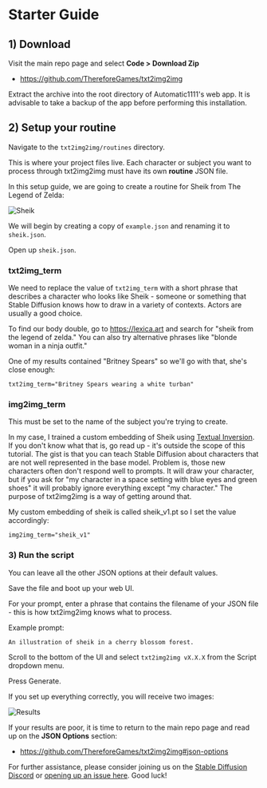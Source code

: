 # Starter Guide

## 1) Download

Visit the main repo page and select **Code > Download Zip**

- https://github.com/ThereforeGames/txt2img2img

Extract the archive into the root directory of Automatic1111's web app. It is advisable to take a backup of the app before performing this installation.

## 2) Setup your routine

Navigate to the `txt2img2img/routines` directory.

This is where your project files live. Each character or subject you want to process through txt2img2img must have its own **routine** JSON file.

In this setup guide, we are going to create a routine for Sheik from The Legend of Zelda:

![Sheik](https://i.ibb.co/gS322Pm/Sheik-Artwork.webp)

We will begin by creating a copy of `example.json` and renaming it to `sheik.json`.

Open up `sheik.json`.

### txt2img_term

We need to replace the value of `txt2img_term` with a short phrase that describes a character who looks like Sheik - someone or something that Stable Diffusion knows how to draw in a variety of contexts. Actors are usually a good choice.

To find our body double, go to https://lexica.art and search for "sheik from the legend of zelda." You can also try alternative phrases like "blonde woman in a ninja outfit."

One of my results contained "Britney Spears" so we'll go with that, she's close enough:

`txt2img_term="Britney Spears wearing a white turban"`

### img2img_term

This must be set to the name of the subject you're trying to create.

In my case, I trained a custom embedding of Sheik using [Textual Inversion](https://github.com/nicolai256/Stable-textual-inversion_win). If you don't know what that is, go read up - it's outside the scope of this tutorial. The gist is that you can teach Stable Diffusion about characters that are not well represented in the base model. Problem is, those new characters often don't respond well to prompts. It will draw your character, but if you ask for "my character in a space setting with blue eyes and green shoes" it will probably ignore everything except "my character." The purpose of txt2img2img is a way of getting around that.

My custom embedding of sheik is called sheik_v1.pt so I set the value accordingly:

`img2img_term="sheik_v1"`

### 3) Run the script

You can leave all the other JSON options at their default values.

Save the file and boot up your web UI.

For your prompt, enter a phrase that contains the filename of your JSON file - this is how txt2img2img knows what to process.

Example prompt:

`An illustration of sheik in a cherry blossom forest.`

Scroll to the bottom of the UI and select `txt2img2img vX.X.X` from the Script dropdown menu.

Press Generate.

If you set up everything correctly, you will receive two images:

![Results](https://i.ibb.co/Krf42zt/brave-u-K1-Hl-N3-S21.png)

If your results are poor, it is time to return to the main repo page and read up on the **JSON Options** section:

- https://github.com/ThereforeGames/txt2img2img#json-options

For further assistance, please consider joining us on the [Stable Diffusion Discord](https://discord.gg/stablediffusion) or [opening up an issue here](https://github.com/ThereforeGames/txt2img2img/issues). Good luck!